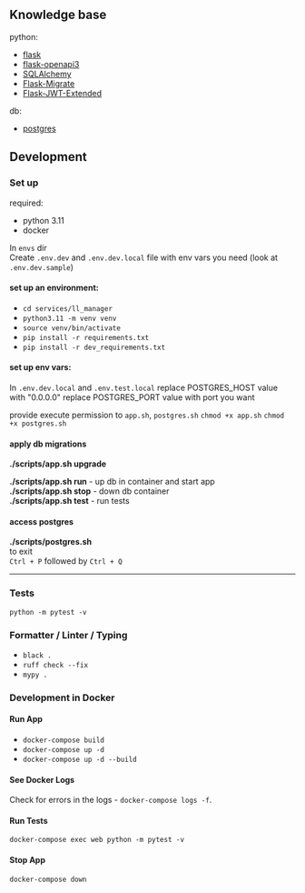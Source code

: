 ## Knowledge base
python:
- [flask](https://flask.palletsprojects.com/en/3.0.x/)
- [flask-openapi3](https://luolingchun.github.io/flask-openapi3/v3.x/)
- [SQLAlchemy](https://www.sqlalchemy.org/)
- [Flask-Migrate](https://flask-migrate.readthedocs.io/en/latest/#why-use-flask-migrate-vs-alembic-directly)
- [Flask-JWT-Extended](https://flask-jwt-extended.readthedocs.io/en/stable/index.html)

db:
- [postgres](https://www.postgresql.org/)

## Development

### Set up
required:
- python 3.11
- docker

In `envs` dir\
Create `.env.dev` and `.env.dev.local` file with env vars you need (look at `.env.dev.sample`)

#### set up an environment:
- `cd services/ll_manager`
- `python3.11 -m venv venv`
- `source venv/bin/activate`
- `pip install -r requirements.txt`
- `pip install -r dev_requirements.txt`

#### set up env vars:
In `.env.dev.local` and `.env.test.local`
replace POSTGRES_HOST value with "0.0.0.0"
replace POSTGRES_PORT value with port you want

provide execute permission to `app.sh`, `postgres.sh`
`chmod +x app.sh`
`chmod +x postgres.sh`

#### apply db migrations
**./scripts/app.sh upgrade**

**./scripts/app.sh run** - up db in container and start app\
**./scripts/app.sh stop** - down db container\
**./scripts/app.sh test** - run tests


#### access postgres
**./scripts/postgres.sh**\
to exit\
`Ctrl + P` followed by `Ctrl + Q`

---------------------------------------------------------------------------------------------------

### Tests
`python -m pytest -v`

### Formatter / Linter / Typing
- `black .`
- `ruff check --fix`
- `mypy .`

### Development in Docker

#### Run App
- `docker-compose build`
- `docker-compose up -d`
- `docker-compose up -d --build`

#### See Docker Logs
Check for errors in the logs - `docker-compose logs -f`.

#### Run Tests
`docker-compose exec web python -m pytest -v`

#### Stop App
`docker-compose down`